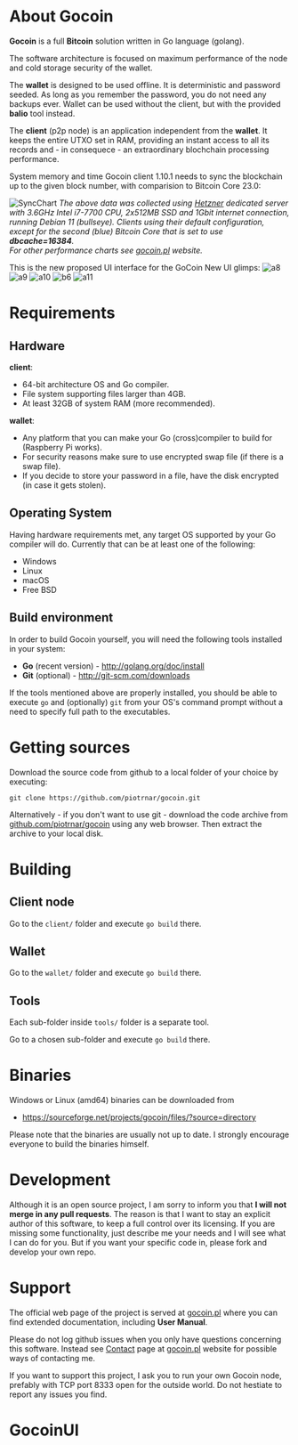 # About Gocoin

**Gocoin** is a full **Bitcoin** solution written in Go language (golang).

The software architecture is focused on maximum performance of the node
and cold storage security of the wallet.

The **wallet** is designed to be used offline.
It is deterministic and password seeded.
As long as you remember the password, you do not need any backups ever.
Wallet can be used without the client, but with the provided **balio** tool instead.

The **client** (p2p node) is an application independent from the **wallet**.
It keeps the entire UTXO set in RAM, providing an instant access to all its records
and - in consequece - an extraordinary blochchain processing performance.

System memory and time Gocoin client 1.10.1 needs to sync the blockchain up to
the given block number, with comparision to Bitcoin Core 23.0:

![SyncChart](website/quick_sync_gocoin_vs_core.png)
*The above data was collected using [Hetzner](https://hetzner.com) dedicated server
with 3.6GHz Intel i7-7700 CPU, 2x512MB SSD and 1Gbit internet connection,
running Debian 11 (bullseye).
Clients using their default configuration, except for the second (blue) Bitcoin Core
that is set to use **dbcache=16384**.<br/>
For other performance charts see [gocoin.pl](https://gocoin.pl/gocoin_performance.html) website.*

This is the new proposed UI interface for the GoCoin
New UI glimps:
![a8](https://github.com/user-attachments/assets/bd83a9cb-0ef9-4484-b393-fc265b7944e9)
![a9](https://github.com/user-attachments/assets/402759c1-2f68-47a4-b8ee-bdfe60b74d51)
![a10](https://github.com/user-attachments/assets/a2052102-7fa6-4972-b18c-471bace0a154)
![b6](https://github.com/user-attachments/assets/5baa37aa-9fc3-4055-a56c-62f60694fdcf)
![a11](https://github.com/user-attachments/assets/213ab548-37c7-4c5d-bdab-047cbe04cb1a)

# Requirements

## Hardware

**client**:

* 64-bit architecture OS and Go compiler.
* File system supporting files larger than 4GB.
* At least 32GB of system RAM (more recommended).


**wallet**:

* Any platform that you can make your Go (cross)compiler to build for (Raspberry Pi works).
* For security reasons make sure to use encrypted swap file (if there is a swap file).
* If you decide to store your password in a file, have the disk encrypted (in case it gets stolen).


## Operating System
Having hardware requirements met, any target OS supported by your Go compiler will do.
Currently that can be at least one of the following:

* Windows
* Linux
* macOS
* Free BSD

## Build environment
In order to build Gocoin yourself, you will need the following tools installed in your system:

* **Go** (recent version) - http://golang.org/doc/install
* **Git** (optional) - http://git-scm.com/downloads

If the tools mentioned above are properly installed, you should be able to execute `go` and
(optionally) `git` from your OS's command prompt without a need to specify full path to the
executables.

# Getting sources

Download the source code from github to a local folder of your choice by executing:

	git clone https://github.com/piotrnar/gocoin.git

Alternatively - if you don't want to use git - download the code archive
from [github.com/piotrnar/gocoin](https://github.com/piotrnar/gocoin)
using any web browser. Then extract the archive to your local disk.

# Building

## Client node
Go to the `client/` folder and execute `go build` there.


## Wallet
Go to the `wallet/` folder and execute `go build` there.


## Tools
Each sub-folder inside `tools/` folder is a separate tool.

Go to a chosen sub-folder and execute `go build` there.


# Binaries

Windows or Linux (amd64) binaries can be downloaded from

 * https://sourceforge.net/projects/gocoin/files/?source=directory

Please note that the binaries are usually not up to date.
I strongly encourage everyone to build the binaries himself.

# Development
Although it is an open source project, I am sorry to inform you that **I will not merge in any pull requests**.
The reason is that I want to stay an explicit author of this software, to keep a full control over its
licensing. If you are missing some functionality, just describe me your needs and I will see what I can do
for you. But if you want your specific code in, please fork and develop your own repo.

# Support
The official web page of the project is served at <a href="http://gocoin.pl">gocoin.pl</a>
where you can find extended documentation, including **User Manual**.

Please do not log github issues when you only have questions concerning this software.
Instead see [Contact](http://gocoin.pl/gocoin_links.html) page at [gocoin.pl](http://gocoin.pl) website
for possible ways of contacting me.

If you want to support this project, I ask you to run your own Gocoin node, prefably with TCP port 8333
open for the outside world. Do not hestiate to report any issues you find.
# GocoinUI
